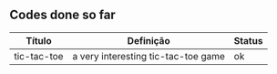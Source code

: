 ## Codes done so far

| Título | Definição | Status  |
---------|-----------|---------|
tic-tac-toe | a very interesting tic-tac-toe game | ok |

